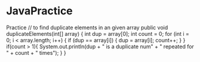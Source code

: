 # JavaPractice
Practice
// to find duplicate elements in an given array
    public void duplicateElements(int[] array) {
        int dup = array[0];
        int count = 0;
        for (int i = 0; i < array.length; i++) {
            if (dup == array[i]) {
                dup = array[i];
                count++;
            }
        }
        if(count > 1){
            System.out.println(dup + " is a duplicate num" + " repeated for " + count + " times");
        }
    }
